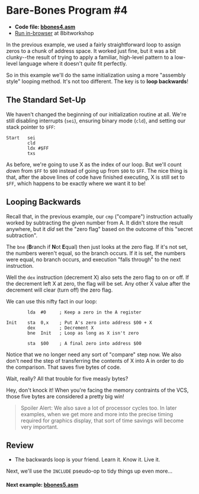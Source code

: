 # Bare-Bones Program #4

* **Code file: [bbones4.asm](./bbones4.asm "Link to source code file for bbones4.asm")**
* [Run in-browser](https://8bitworkshop.com/v3.3.0/embed.html?p=vcs&r=TFpHAAAQAAAAAGGrqxObAQECAwR42KL%2FmqkAlQDK0PuFAKnQhQlMDvD%2FBB8EHwQfBB8EHwQfBB8EHwQfBB8EHwQfBB8EHwQfBB8EHwQfBB8EHwQfBB8EHwQfBB8EHwQfBB8EHwQfBB8EHgQb%2FwDwAPA%3D "Link to in-browser emulation of bbones4.asm") at 8bitworkshop


In the previous example, we used a fairly straightforward loop to assign zeros to a chunk of address space. It worked just fine, but it was a bit clunky--the result of trying to apply a familiar, high-level pattern to a low-level language where it doesn't *quite* fit perfectly.

So in this example we'll do the same initialization using a more "assembly style" looping method. It's not too different. The key is to **loop backwards**!



## The Standard Set-Up

We haven't changed the beginning of our initialization routine at all. We're still disabling interrupts (`sei`), ensuring binary mode (`cld`), and setting our stack pointer to `$FF`:

```assembly
Start   sei
        cld
        ldx #$FF
        txs
```

As before, we're going to use X as the index of our loop. But we'll count *down* from `$FF` to `$00` instead of going up from `$00` to `$FF`. The nice thing is that, after the above lines of code have finished executing, X is still set to `$FF`, which happens to be exactly where we want it to be!



## Looping Backwards

Recall that, in the previous example, our `cmp` ("compare") instruction actually worked by subtracting the given number from A. It didn't store the result anywhere, but it *did* set the "zero flag" based on the outcome of this "secret subtraction".

The `bne` (**B**ranch if **N**ot **E**qual) then just looks at the zero flag. If it's not set, the numbers weren't equal, so the branch occurs. If it is set, the numbers were equal, no branch occurs, and execution "falls through" to the next instruction.

Well the `dex` instruction (decrement X) also sets the zero flag to on or off. If the decrement left X at zero, the flag will be set. Any other X value after the decrement will clear (turn off) the zero flag.

We can use this nifty fact in our loop:

```assembly
        lda  #0     ; Keep a zero in the A register
                    
Init    sta  0,x    ; Put A's zero into address $00 + X
        dex         ; Decrement X
        bne  Init   ; Loop as long as X isn't zero
        
        sta  $00    ; A final zero into address $00
```

Notice that we no longer need any sort of "compare" step now. We also don't need the step of transferring the contents of X into A in order to do the comparison. That saves five bytes of code.

Wait, really? All that trouble for five measly bytes? 

Hey, don't knock it! When you're facing the memory contraints of the VCS, those five bytes are considered a pretty big win!

> Spoiler Alert: We also save a lot of processor cycles too. In later examples, when we get more and more into the precise timing required for graphics display, that sort of time savings will become very important.



## Review

* The backwards loop is your friend. Learn it. Know it. Live it.

Next, we'll use the `INCLUDE` pseudo-op to tidy things up even more...

#### Next example: [bbones5.asm](./bbones5.md)
